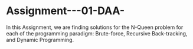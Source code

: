 # Assignment---01-DAA-
In this Assignment, we are finding solutions for the N-Queen problem for each of the programming paradigm: Brute-force, Recursive Back-tracking, and Dynamic Programming. 
